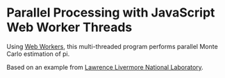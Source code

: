 # Parallel Processing with JavaScript Web Worker Threads

Using [Web Workers](https://developer.mozilla.org/en-US/docs/Web/API/Web_Workers_API), this multi-threaded program performs parallel Monte Carlo estimation of pi.

Based on an example from [Lawrence Livermore National Laboratory](https://computing.llnl.gov/tutorials/parallel_comp/#ExamplesPi).
